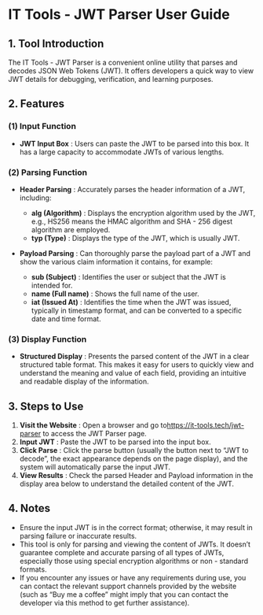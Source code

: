 # IT Tools - JWT Parser User Guide

## 1. Tool Introduction

The IT Tools - JWT Parser is a convenient online utility that parses and decodes JSON Web Tokens (JWT). It offers developers a quick way to view JWT details for debugging, verification, and learning purposes.

## 2. Features

### (1) Input Function

  * **JWT Input Box** : Users can paste the JWT to be parsed into this box. It has a large capacity to accommodate JWTs of various lengths.

### (2) Parsing Function

  * **Header Parsing** : Accurately parses the header information of a JWT, including:
    * **alg (Algorithm)** : Displays the encryption algorithm used by the JWT, e.g., HS256 means the HMAC algorithm and SHA - 256 digest algorithm are employed.
    * **typ (Type)** : Displays the type of the JWT, which is usually JWT.

  * **Payload Parsing** : Can thoroughly parse the payload part of a JWT and show the various claim information it contains, for example:
    * **sub (Subject)** : Identifies the user or subject that the JWT is intended for.
    * **name (Full name)** : Shows the full name of the user.
    * **iat (Issued At)** : Identifies the time when the JWT was issued, typically in timestamp format, and can be converted to a specific date and time format.

### (3) Display Function

  * **Structured Display** : Presents the parsed content of the JWT in a clear structured table format. This makes it easy for users to quickly view and understand the meaning and value of each field, providing an intuitive and readable display of the information.

## 3. Steps to Use

  1. **Visit the Website** : Open a browser and go to<https://it-tools.tech/jwt-parser> to access the JWT Parser page.
  2. **Input JWT** : Paste the JWT to be parsed into the input box.
  3. **Click Parse** : Click the parse button (usually the button next to “JWT to decode”, the exact appearance depends on the page display), and the system will automatically parse the input JWT.
  4. **View Results** : Check the parsed Header and Payload information in the display area below to understand the detailed content of the JWT.

## 4. Notes

  * Ensure the input JWT is in the correct format; otherwise, it may result in parsing failure or inaccurate results.
  * This tool is only for parsing and viewing the content of JWTs. It doesn’t guarantee complete and accurate parsing of all types of JWTs, especially those using special encryption algorithms or non - standard formats.
  * If you encounter any issues or have any requirements during use, you can contact the relevant support channels provided by the website (such as “Buy me a coffee” might imply that you can contact the developer via this method to get further assistance).